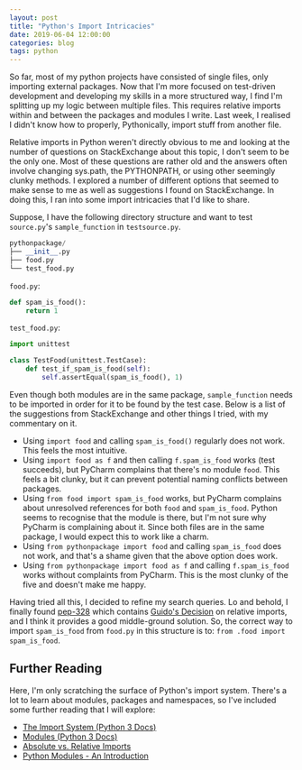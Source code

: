 ```yaml
---
layout: post
title: "Python's Import Intricacies"
date: 2019-06-04 12:00:00
categories: blog
tags: python
---
```


So far, most of my python projects have consisted of single files, only importing external packages. Now that I'm more focused on test-driven development and developing my skills in a more structured way, I find I'm splitting up my logic between multiple files. This requires relative imports within and between the packages and modules I write. Last week, I realised I didn't know how to properly, Pythonically, import stuff from another file.

<!-- more -->

Relative imports in Python weren't directly obvious to me and looking at the number of questions on StackExchange about this topic, I don't seem to be the only one. Most of these questions are rather old and the answers often involve changing sys.path, the PYTHONPATH, or using other seemingly clunky methods. I explored a number of different options that seemed to make sense to me as well as suggestions I found on StackExchange. In doing this, I ran into some import intricacies that I'd like to share.

Suppose, I have the following directory structure and want to test `source.py`'s `sample_function` in `testsource.py`.

```python
pythonpackage/
├── __init__.py
├── food.py
└── test_food.py
```

`food.py`:

```python
def spam_is_food():
    return 1
```

`test_food.py`:

```python
import unittest

class TestFood(unittest.TestCase):
    def test_if_spam_is_food(self):
        self.assertEqual(spam_is_food(), 1)
```

Even though both modules are in the same package, `sample_function` needs to be imported in order for it to be found by the test case. Below is a list of the suggestions from StackExchange and other things I tried, with my commentary on it.

* Using `import food` and calling `spam_is_food()` regularly does not work. This feels the most intuitive.
* Using `import food as f` and then calling `f.spam_is_food` works (test succeeds), but PyCharm complains that there's no module `food`. This feels a bit clunky, but it can prevent potential naming conflicts between packages.
* Using `from food import spam_is_food` works, but PyCharm complains about unresolved references for both `food` and `spam_is_food`. Python seems to recognise that the module is there, but I'm not sure why PyCharm is complaining about it. Since both files are in the same package, I would expect this to work like a charm.
* Using `from pythonpackage import food` and calling `spam_is_food` does not work, and that's a shame given that the above option does work.
* Using `from pythonpackage import food as f` and calling `f.spam_is_food` works without complaints from PyCharm. This is the most clunky of the five and doesn't make me happy.

Having tried all this, I decided to refine my search queries. Lo and behold, I finally found [pep-328](https://www.python.org/dev/peps/pep-0328/) which contains [Guido's Decision](https://www.python.org/dev/peps/pep-0328/#guido-s-decision) on relative imports, and I think it provides a good middle-ground solution. So, the correct way to import `spam_is_food` from `food.py` in this structure is to: `from .food import spam_is_food`.

## Further Reading

Here, I'm only scratching the surface of Python's import system. There's a lot to learn about modules, packages and namespaces, so I've included some further reading that I will explore:

* [The Import System (Python 3 Docs)](https://docs.python.org/3/reference/import.html)
* [Modules (Python 3 Docs)](https://docs.python.org/3/tutorial/modules.html)
* [Absolute vs. Relative Imports](https://realpython.com/absolute-vs-relative-python-imports/)
* [Python Modules - An Introduction](https://realpython.com/python-modules-packages/)
